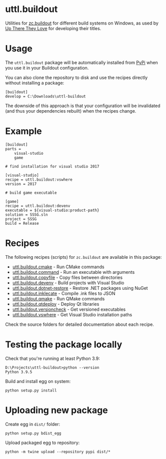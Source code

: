 uttl.buildout
=============

Utilities for [zc.buildout](buildout.org/) for different build systems on Windows, as used by [Up There They Love](https://uptheretheylove.com) for developing their titles.

# Usage

The `uttl.buildout` package will be automatically installed from [PyPi](https://pypi.org/project/uttl.buildout/) when you use it in your Buildout configuration.

You can also clone the repository to disk and use the recipes directly without installing a package:

    [buildout]
    develop = C:\Downloads\uttl-buildout

The downside of this approach is that your configuration will be invalidated (and thus your dependencies rebuilt) when the recipes change.

# Example

    [buildout]
    parts =
        visual-studio
        game

    # find installation for visual studio 2017

    [visual-studio]
    recipe = uttl.buildout:vswhere
    version = 2017

    # build game executable

    [game]
    recipe = uttl.buildout:devenv
    executable = ${visual-studio:product-path}
    solution = SSSG.sln
    project = SSSG
    build = Release

# Recipes

The following recipes (scripts) for `zc.buildout` are available in this package:

* [uttl.buildout.cmake](uttl/buildout/cmake/README.md) - Run CMake commands
* [uttl.buildout.command](uttl/buildout/README.md) - Run an executable with arguments
* [uttl.buildout.copyfile](uttl/buildout/copyfile/README.md) - Copy files between directories
* [uttl.buildout.devenv](uttl/buildout/devenv/README.md) - Build projects with Visual Studio
* [uttl.buildout.dotnet-restore](uttl/buildout/dotnet/restore/README.md) - Restore .NET packages using NuGet
* [uttl.buildout.inklecate](uttl/buildout/inklecate/README.md) - Compile .ink files to JSON
* [uttl.buildout.qmake](uttl/buildout/qmake/README.md) - Run QMake commands
* [uttl.buildout.qtdeploy](uttl/buildout/qtdeploy/README.md) - Deploy Qt libraries
* [uttl.buildout.versioncheck](uttl/buildout/versioncheck/README.md) - Get versioned executables
* [uttl.buildout.vswhere](uttl/buildout/vswhere/README.md) - Get Visual Studio installation paths

Check the source folders for detailed documentation about each recipe.

# Testing the package locally

Check that you're running at least Python 3.9:

    D:\Projects\uttl-buildout>python --version
    Python 3.9.5

Build and install egg on system:

    python setup.py install

# Uploading new package

Create egg in `dist/` folder:

    python setup.py bdist_egg

Upload packaged egg to repository:

    python -m twine upload --repository pypi dist/*
